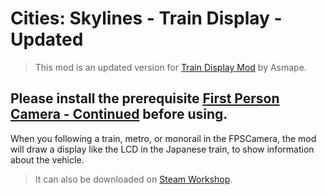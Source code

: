 # Cities: Skylines - Train Display - Updated

> This mod is an updated version for [Train Display Mod](https://steamcommunity.com/sharedfiles/filedetails/?id=2380878816) by Asmape.

## Please install the prerequisite [First Person Camera - Continued](https://github.com/Will258012/CitiesSkylines-FPSCamera-Continued/releases) before using.

When you following a train, metro, or monorail in the FPSCamera, the mod will draw a display like the LCD in the Japanese train, to show information about the vehicle.

> It can also be downloaded on [Steam Workshop](https://steamcommunity.com/sharedfiles/filedetails/?id=3233229958).